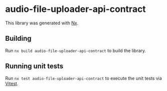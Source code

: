 # audio-file-uploader-api-contract

This library was generated with [Nx](https://nx.dev).

## Building

Run `nx build audio-file-uploader-api-contract` to build the library.

## Running unit tests

Run `nx test audio-file-uploader-api-contract` to execute the unit tests via [Vitest](https://vitest.dev/).
